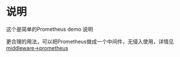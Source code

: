 # 说明

这个是简单的Prometheus demo 说明

更合理的用法，可以把Prometheus做成一个中间件，无侵入使用，详情见[middleware->prometheus](../../middleware/prometheus)